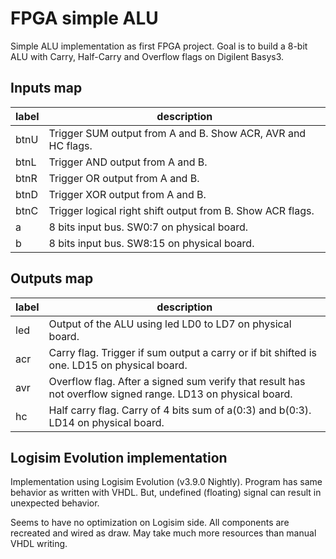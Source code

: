 # FPGA simple ALU

Simple ALU implementation as first FPGA project. Goal is to build a 8-bit ALU with Carry, Half-Carry and Overflow flags on Digilent Basys3.

## Inputs map

label|description
--|--
btnU|Trigger SUM output from A and B. Show ACR, AVR and HC flags.
btnL|Trigger AND output from A and B.
btnR|Trigger OR output from A and B.
btnD|Trigger XOR output from A and B.
btnC|Trigger logical right shift output from B. Show ACR flags.
a|8 bits input bus. SW0:7 on physical board.
b|8 bits input bus. SW8:15 on physical board.

## Outputs map

label|description
--|--
led|Output of the ALU using led LD0 to LD7 on physical board.
acr|Carry flag. Trigger if sum output a carry or if bit shifted is one. LD15 on physical board.
avr|Overflow flag. After a signed sum verify that result has not overflow signed range. LD13 on physical board.
hc|Half carry flag. Carry of 4 bits sum of a(0:3) and b(0:3). LD14 on physical board.

## Logisim Evolution implementation

Implementation using Logisim Evolution (v3.9.0 Nightly). Program has same behavior as written with VHDL. But, undefined (floating) signal can result in unexpected behavior.

Seems to have no optimization on Logisim side. All components are recreated and wired as draw. May take much more resources than manual VHDL writing.
